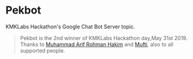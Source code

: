 # Pekbot

KMKLabs Hackathon's Google Chat Bot Server topic.

> Pekbot is the 2nd winner of KMKLabs Hackathon day,May 31st 2019. Thanks to [Muhammad Arif Rohman Hakim](https://github.com/rohmanhakim) and [Mufti](https://github.com/wildtype), also to all supported people.
